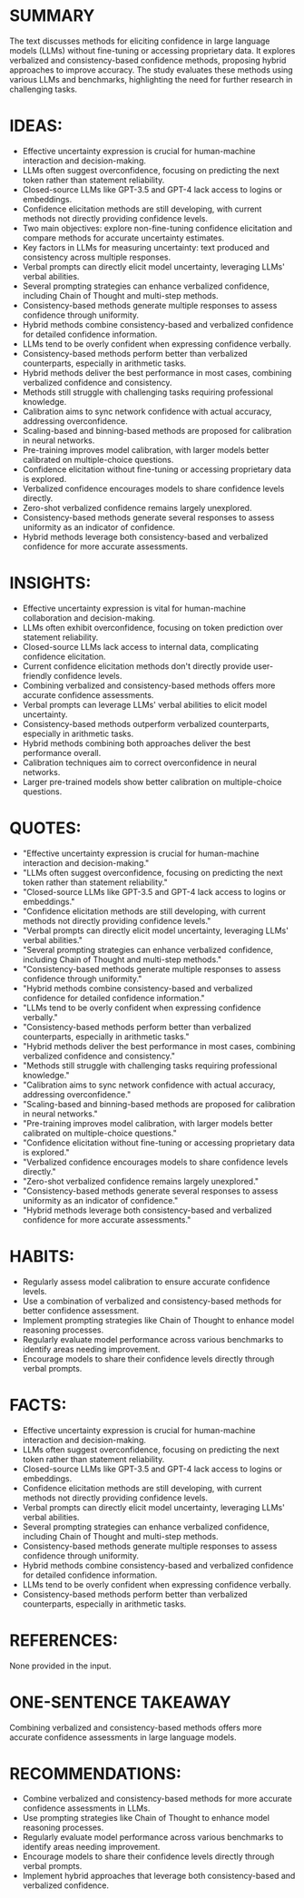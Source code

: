 # SUMMARY
The text discusses methods for eliciting confidence in large language models (LLMs) without fine-tuning or accessing proprietary data. It explores verbalized and consistency-based confidence methods, proposing hybrid approaches to improve accuracy. The study evaluates these methods using various LLMs and benchmarks, highlighting the need for further research in challenging tasks.

# IDEAS:
- Effective uncertainty expression is crucial for human-machine interaction and decision-making.
- LLMs often suggest overconfidence, focusing on predicting the next token rather than statement reliability.
- Closed-source LLMs like GPT-3.5 and GPT-4 lack access to logins or embeddings.
- Confidence elicitation methods are still developing, with current methods not directly providing confidence levels.
- Two main objectives: explore non-fine-tuning confidence elicitation and compare methods for accurate uncertainty estimates.
- Key factors in LLMs for measuring uncertainty: text produced and consistency across multiple responses.
- Verbal prompts can directly elicit model uncertainty, leveraging LLMs' verbal abilities.
- Several prompting strategies can enhance verbalized confidence, including Chain of Thought and multi-step methods.
- Consistency-based methods generate multiple responses to assess confidence through uniformity.
- Hybrid methods combine consistency-based and verbalized confidence for detailed confidence information.
- LLMs tend to be overly confident when expressing confidence verbally.
- Consistency-based methods perform better than verbalized counterparts, especially in arithmetic tasks.
- Hybrid methods deliver the best performance in most cases, combining verbalized confidence and consistency.
- Methods still struggle with challenging tasks requiring professional knowledge.
- Calibration aims to sync network confidence with actual accuracy, addressing overconfidence.
- Scaling-based and binning-based methods are proposed for calibration in neural networks.
- Pre-training improves model calibration, with larger models better calibrated on multiple-choice questions.
- Confidence elicitation without fine-tuning or accessing proprietary data is explored.
- Verbalized confidence encourages models to share confidence levels directly.
- Zero-shot verbalized confidence remains largely unexplored.
- Consistency-based methods generate several responses to assess uniformity as an indicator of confidence.
- Hybrid methods leverage both consistency-based and verbalized confidence for more accurate assessments.

# INSIGHTS:
- Effective uncertainty expression is vital for human-machine collaboration and decision-making.
- LLMs often exhibit overconfidence, focusing on token prediction over statement reliability.
- Closed-source LLMs lack access to internal data, complicating confidence elicitation.
- Current confidence elicitation methods don't directly provide user-friendly confidence levels.
- Combining verbalized and consistency-based methods offers more accurate confidence assessments.
- Verbal prompts can leverage LLMs' verbal abilities to elicit model uncertainty.
- Consistency-based methods outperform verbalized counterparts, especially in arithmetic tasks.
- Hybrid methods combining both approaches deliver the best performance overall.
- Calibration techniques aim to correct overconfidence in neural networks.
- Larger pre-trained models show better calibration on multiple-choice questions.

# QUOTES:
- "Effective uncertainty expression is crucial for human-machine interaction and decision-making."
- "LLMs often suggest overconfidence, focusing on predicting the next token rather than statement reliability."
- "Closed-source LLMs like GPT-3.5 and GPT-4 lack access to logins or embeddings."
- "Confidence elicitation methods are still developing, with current methods not directly providing confidence levels."
- "Verbal prompts can directly elicit model uncertainty, leveraging LLMs' verbal abilities."
- "Several prompting strategies can enhance verbalized confidence, including Chain of Thought and multi-step methods."
- "Consistency-based methods generate multiple responses to assess confidence through uniformity."
- "Hybrid methods combine consistency-based and verbalized confidence for detailed confidence information."
- "LLMs tend to be overly confident when expressing confidence verbally."
- "Consistency-based methods perform better than verbalized counterparts, especially in arithmetic tasks."
- "Hybrid methods deliver the best performance in most cases, combining verbalized confidence and consistency."
- "Methods still struggle with challenging tasks requiring professional knowledge."
- "Calibration aims to sync network confidence with actual accuracy, addressing overconfidence."
- "Scaling-based and binning-based methods are proposed for calibration in neural networks."
- "Pre-training improves model calibration, with larger models better calibrated on multiple-choice questions."
- "Confidence elicitation without fine-tuning or accessing proprietary data is explored."
- "Verbalized confidence encourages models to share confidence levels directly."
- "Zero-shot verbalized confidence remains largely unexplored."
- "Consistency-based methods generate several responses to assess uniformity as an indicator of confidence."
- "Hybrid methods leverage both consistency-based and verbalized confidence for more accurate assessments."

# HABITS:
- Regularly assess model calibration to ensure accurate confidence levels.
- Use a combination of verbalized and consistency-based methods for better confidence assessment.
- Implement prompting strategies like Chain of Thought to enhance model reasoning processes.
- Regularly evaluate model performance across various benchmarks to identify areas needing improvement.
- Encourage models to share their confidence levels directly through verbal prompts.

# FACTS:
- Effective uncertainty expression is crucial for human-machine interaction and decision-making.
- LLMs often suggest overconfidence, focusing on predicting the next token rather than statement reliability.
- Closed-source LLMs like GPT-3.5 and GPT-4 lack access to logins or embeddings.
- Confidence elicitation methods are still developing, with current methods not directly providing confidence levels.
- Verbal prompts can directly elicit model uncertainty, leveraging LLMs' verbal abilities.
- Several prompting strategies can enhance verbalized confidence, including Chain of Thought and multi-step methods.
- Consistency-based methods generate multiple responses to assess confidence through uniformity.
- Hybrid methods combine consistency-based and verbalized confidence for detailed confidence information.
- LLMs tend to be overly confident when expressing confidence verbally.
- Consistency-based methods perform better than verbalized counterparts, especially in arithmetic tasks.

# REFERENCES:
None provided in the input.

# ONE-SENTENCE TAKEAWAY
Combining verbalized and consistency-based methods offers more accurate confidence assessments in large language models.

# RECOMMENDATIONS:
- Combine verbalized and consistency-based methods for more accurate confidence assessments in LLMs.
- Use prompting strategies like Chain of Thought to enhance model reasoning processes.
- Regularly evaluate model performance across various benchmarks to identify areas needing improvement.
- Encourage models to share their confidence levels directly through verbal prompts.
- Implement hybrid approaches that leverage both consistency-based and verbalized confidence.